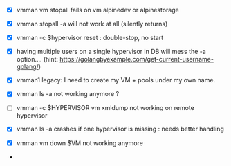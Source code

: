 - [x] vmman vm stopall fails on vm alpinedev or alpinestorage
- [x] vmman stopall -a will not work at all (silently returns)
- [x] vmman -c $hypervisor reset : double-stop, no start
- [x] having multiple users on a single hypervisor in DB will mess the -a option.... (hint: https://golangbyexample.com/get-current-username-golang/)

- [x] vmman1 legacy: I need to create my VM + pools under my own name.

- [x] vmman ls -a not working anymore ?
- [ ] vmman -c $HYPERVISOR vm xmldump not working on remote hypervisor
- [x] vmman ls -a crashes if one hypervisor is missing : needs better handling
- [x] vmman vm down $VM not working anymore
- 